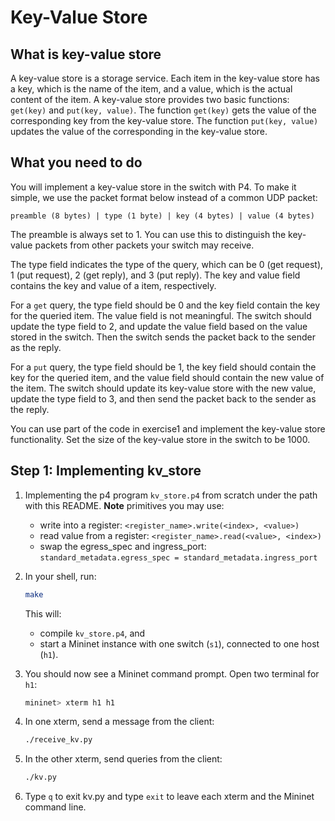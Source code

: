 # Key-Value Store

## What is key-value store

A key-value store is a storage service. Each item in the key-value store has a key, which is the name of the item, and a value, which is the actual content of the item. A key-value store provides two basic functions: `get(key)` and `put(key, value)`. The function `get(key)` gets the value of the corresponding key from the key-value store. The function `put(key, value)` updates the value of the corresponding in the key-value store.

## What you need to do

You will implement a key-value store in the switch with P4.
To make it simple, we use the packet format below instead of a common UDP packet:
```
preamble (8 bytes) | type (1 byte) | key (4 bytes) | value (4 bytes)
```

The preamble is always set to 1. You can use this to distinguish the key-value
packets from other packets your switch may receive.

The type field indicates the type of the query, which can be 0 (get request), 1 (put request), 2 (get reply), and 3 (put reply). The key and value field contains the key and value of a item, respectively.

For a `get` query, the type field should be 0 and the key field contain the key for the queried item. The value field is not meaningful. The switch should update the type field to 2, and update the value field based on the value stored in the switch. Then the switch sends the packet back to the sender as the reply.

For a `put` query, the type field should be 1, the key field should contain the key for the queried item, and the value field should contain the new value of the item. The switch should update its key-value store with the new value, update the type field to 3, and then send the packet back to the sender as the reply.

You can use part of the code in exercise1 and implement the key-value store functionality. Set the size of the key-value store in the switch to be 1000.

## Step 1: Implementing kv_store

1. Implementing the p4 program `kv_store.p4` from scratch under the path with this README.
    **Note** primitives you may use:
    - write into a register: `<register_name>.write(<index>, <value>)`
    - read value from a register: `<register_name>.read(<value>, <index>)`
    - swap the egress_spec and ingress_port: `standard_metadata.egress_spec = standard_metadata.ingress_port`
2. In your shell, run:
   ```bash
   make
   ```
   This will:
   * compile `kv_store.p4`, and
   * start a Mininet instance with one switch (`s1`), connected to one host (`h1`).

3. You should now see a Mininet command prompt. Open two terminal for
   `h1`:
   ```bash
   mininet> xterm h1 h1
   ```
4. In one xterm, send a message from the client:
   ```bash
   ./receive_kv.py
   ```
5. In the other xterm, send queries from the client:
    ```bash
    ./kv.py
    ```
6. Type `q` to exit kv.py and type `exit` to leave each xterm and
   the Mininet command line.
